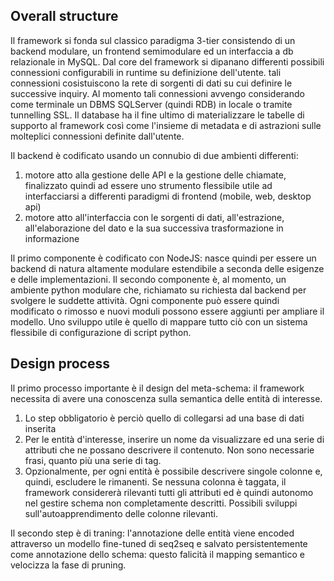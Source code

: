## Overall structure
Il framework si fonda sul classico paradigma 3-tier consistendo di un backend modulare, un frontend semimodulare ed un interfaccia a db relazionale in MySQL.
Dal core del framework si dipanano differenti possibili connessioni configurabili in runtime su definizione dell'utente.
tali connessioni cosistuiscono la rete di sorgenti di dati su cui definire le successive inquiry. Al momento tali connessioni avvengo considerando come terminale un DBMS SQLServer (quindi RDB) in locale o tramite tunnelling SSL.
Il database ha il fine ultimo di materializzare le tabelle di supporto al framework così come l'insieme di metadata e di astrazioni sulle molteplici connessioni definite dall'utente.

Il backend è codificato usando un connubio di due ambienti differenti: 
1. motore atto alla gestione delle API e la gestione delle chiamate, finalizzato quindi ad essere uno strumento flessibile utile ad interfacciarsi a differenti paradigmi di frontend (mobile, web, desktop api)
2. motore atto all'interfaccia con le sorgenti di dati, all'estrazione, all'elaborazione del dato e la sua successiva trasformazione in informazione

Il primo componente è codificato con NodeJS: nasce quindi per essere un backend di natura altamente modulare estendibile a seconda delle esigenze e delle implementazioni.
Il secondo componente è, al momento, un ambiente python modulare che, richiamato su richiesta dal backend per svolgere le suddette attività. Ogni componente può essere quindi modificato o rimosso e nuovi moduli possono essere aggiunti per ampliare il modello. Uno sviluppo utile è quello di mappare tutto ciò con un sistema flessibile di configurazione di script python.

## Design process
Il primo processo importante è il design del meta-schema: il framework necessita di avere una conoscenza sulla semantica delle entità di interesse.
1. Lo step obbligatorio è perciò quello di collegarsi ad una base di dati inserita
2. Per le entità d'interesse, inserire un nome da visualizzare ed una serie di attributi che ne possano descrivere il contenuto. Non sono necessarie frasi, quanto più una serie di tag.
3. Opzionalmente, per ogni entità è possibile descrivere singole colonne e, quindi, escludere le rimanenti. Se nessuna colonna è taggata, il framework considererà rilevanti tutti gli attributi ed è quindi autonomo nel gestire schema non completamente descritti. Possibili sviluppi sull'autoapprendimento delle colonne rilevanti.

Il secondo step è di traning: l'annotazione delle entità viene encoded attraverso un modello fine-tuned di seq2seq e salvato persistentemente come annotazione dello schema: questo falicità il mapping semantico e velocizza la fase di pruning.
